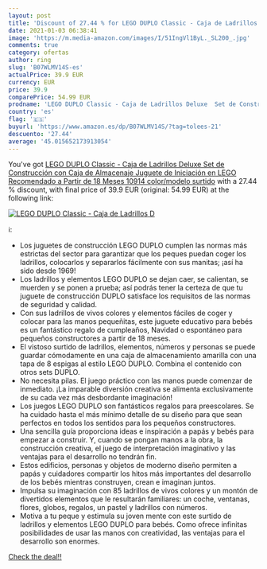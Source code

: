 ```yaml
---
layout: post
title: 'Discount of 27.44 % for LEGO DUPLO Classic - Caja de Ladrillos D'
date: 2021-01-03 06:38:41
image: 'https://m.media-amazon.com/images/I/51IngVl1ByL._SL200_.jpg'
comments: true
category: ofertas
author: ring
slug: 'B07WLMV14S-es'
actualPrice: 39.9 EUR
currency: EUR
price: 39.9
comparePrice: 54.99 EUR
prodname: 'LEGO DUPLO Classic - Caja de Ladrillos Deluxe  Set de Construcción con Caja de Almacenaje  Juguete de Iniciación en LEGO  Recomendado a Partir de 18 Meses  10914    color/modelo surtido'
country: 'es'
flag: '🇪🇸'
buyurl: 'https://www.amazon.es/dp/B07WLMV14S/?tag=tolees-21'
descuento: '27.44'
average: '45.015652173913054'
---
```


You've got [LEGO DUPLO Classic - Caja de Ladrillos Deluxe  Set de Construcción con Caja de Almacenaje  Juguete de Iniciación en LEGO  Recomendado a Partir de 18 Meses  10914    color/modelo surtido](https://www.amazon.es/dp/B07WLMV14S/?tag=tolees-21) with a  27.44 % discount, with final price of 39.9 EUR (original: 54.99 EUR) at the following link:

[![LEGO DUPLO Classic - Caja de Ladrillos D](https://m.media-amazon.com/images/I/51IngVl1ByL._SL200_.jpg)](https://www.amazon.es/dp/B07WLMV14S/?tag=tolees-21)

ℹ️:

- Los juguetes de construcción LEGO DUPLO cumplen las normas más estrictas del sector para garantizar que los peques puedan coger los ladrillos, colocarlos y separarlos fácilmente con sus manitas; ¡así ha sido desde 1969!
- Los ladrillos y elementos LEGO DUPLO se dejan caer, se calientan, se muerden y se ponen a prueba; así podrás tener la certeza de que tu juguete de construcción DUPLO satisface los requisitos de las normas de seguridad y calidad.
- Con sus ladrillos de vivos colores y elementos fáciles de coger y colocar para las manos pequeñitas, este juguete educativo para bebés es un fantástico regalo de cumpleaños, Navidad o espontáneo para pequeños constructores a partir de 18 meses.
- El vistoso surtido de ladrillos, elementos, números y personas se puede guardar cómodamente en una caja de almacenamiento amarilla con una tapa de 8 espigas al estilo LEGO DUPLO. Combina el contenido con otros sets DUPLO.
- No necesita pilas. El juego práctico con las manos puede comenzar de inmediato. ¡La imparable diversión creativa se alimenta exclusivamente de su cada vez más desbordante imaginación!
- Los juegos LEGO DUPLO son fantásticos regalos para preescolares. Se ha cuidado hasta el más mínimo detalle de su diseño para que sean perfectos en todos los sentidos para los pequeños constructores.
- Una sencilla guía proporciona ideas e inspiración a papás y bebés para empezar a construir. Y, cuando se pongan manos a la obra, la construcción creativa, el juego de interpretación imaginativo y las ventajas para el desarrollo no tendrán fin.
- Estos edificios, personas y objetos de moderno diseño permiten a papás y cuidadores compartir los hitos más importantes del desarrollo de los bebés mientras construyen, crean e imaginan juntos.
- Impulsa su imaginación con 85 ladrillos de vivos colores y un montón de divertidos elementos que le resultarán familiares: un coche, ventanas, flores, globos, regalos, un pastel y ladrillos con números.
- Motiva a tu peque y estimula su joven mente con este surtido de ladrillos y elementos LEGO DUPLO para bebés. Como ofrece infinitas posibilidades de usar las manos con creatividad, las ventajas para el desarrollo son enormes.

[Check the deal!!](https://www.amazon.es/dp/B07WLMV14S/?tag=tolees-21)
